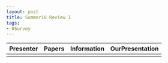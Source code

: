 ```yaml
---
layout: post
title: Summer18 Review I
tags:
- 0Survey
---
```



| Presenter | Papers | Information| OurPresentation |
| -----: | ----------: | :----- | :----- |
|  |  |  |   | 
